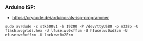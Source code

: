 ### Arduino ISP:

* https://crycode.de/arduino-als-isp-programmer

```
sudo avrdude -c stk500v1 -b 19200 -P /dev/ttyUSB0 -p m328p -U flash:w:grids.hex -U lfuse:w:0xff:m -U hfuse:w:0xd8:m -U efuse:w:0xff:m -U lock:w:0x2F:m
```
